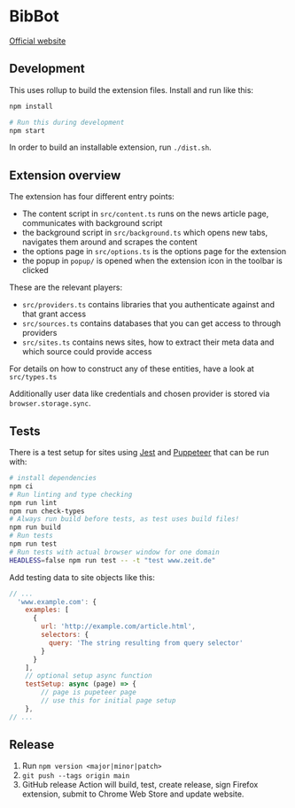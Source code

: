 # BibBot

[Official website](https://stefanw.github.io/bibbot/)

## Development

This uses rollup to build the extension files. Install and run like this:

```sh
npm install

# Run this during development
npm start
```

In order to build an installable extension, run `./dist.sh`.

## Extension overview

The extension has four different entry points:

- The content script in `src/content.ts` runs on the news article page, communicates with background script
- the background script in `src/background.ts` which opens new tabs, navigates them around and scrapes the content
- the options page in `src/options.ts` is the options page for the extension
- the popup in `popup/` is opened when the extension icon in the toolbar is clicked

These are the relevant players:

- `src/providers.ts` contains libraries that you authenticate against and that grant access
- `src/sources.ts` contains databases that you can get access to through providers
- `src/sites.ts` contains news sites, how to extract their meta data and which source could provide access

For details on how to construct any of these entities, have a look at `src/types.ts`

Additionally user data like credentials and chosen provider is stored via `browser.storage.sync`.


## Tests

There is a test setup for sites using [Jest](https://jestjs.io/) and [Puppeteer](https://puppeteer.github.io/puppeteer/) that can be run with:

```bash
# install dependencies
npm ci
# Run linting and type checking
npm run lint
npm run check-types
# Always run build before tests, as test uses build files!
npm run build
# Run tests
npm run test
# Run tests with actual browser window for one domain
HEADLESS=false npm run test -- -t "test www.zeit.de"
```

Add testing data to site objects like this:

```javascript
// ...
  'www.example.com': {
    examples: [
      {
        url: 'http://example.com/article.html',
        selectors: {
          query: 'The string resulting from query selector'
        }
      }
    ],
    // optional setup async function
    testSetup: async (page) => {
        // page is pupeteer page
        // use this for initial page setup
    },
// ...
```


## Release

1. Run `npm version <major|minor|patch>`
2. `git push --tags origin main`
3. GitHub release Action will build, test, create release, sign Firefox extension, submit to Chrome Web Store and update website.
